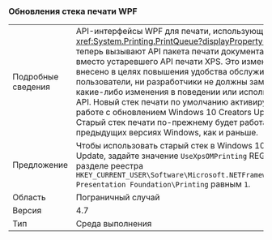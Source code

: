 ### <a name="wpf-printing-stack-update"></a>Обновления стека печати WPF

|   |   |
|---|---|
|Подробные сведения|API-интерфейсы WPF для печати, использующие <xref:System.Printing.PrintQueue?displayProperty=name>, теперь вызывают API пакета печати документа Windows вместо устаревшего API печати XPS. Это изменение внесено в целях повышения удобства обслуживания. Ни пользователи, ни разработчики не должны заметить какие-либо изменения в поведении или использовании API. Новый стек печати по умолчанию активируется при работе с обновлением Windows 10 Creators Update. Старый стек печати по-прежнему будет работать в предыдущих версиях Windows, как и раньше.|
|Предложение|Чтобы использовать старый стек в Windows 10 Creators Update, задайте значение <code>UseXpsOMPrinting</code> REG_DWORD в разделе реестра <code>HKEY_CURRENT_USER\Software\Microsoft\.NETFramework\Windows Presentation Foundation\Printing</code> равным <code>1</code>.|
|Область|Пограничный случай|
|Версия|4.7|
|Тип|Среда выполнения|


